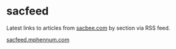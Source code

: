 # sacfeed

Latest links to articles from [sacbee.com](http://sacbee.com) by section via RSS feed.

[sacfeed.mphennum.com](http://sacfeed.mphennum.com)
